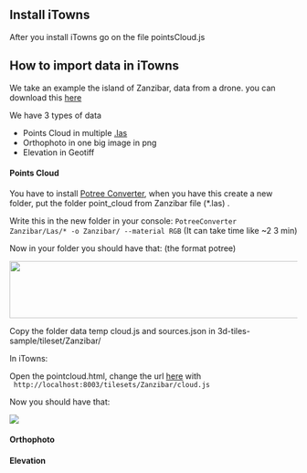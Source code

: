 ## Install iTowns
 
After you install iTowns go on the file pointsCloud.js

## How to import data in iTowns

We take an example the island of Zanzibar, data from a drone.
you can download this [here](www.google.com)

We have 3 types of data 
 - Points Cloud in multiple [.las](http://desktop.arcgis.com/en/arcmap/10.3/manage-data/las-dataset/what-is-a-las-dataset-.htm) 
 - Orthophoto in one big image in png 
 - Elevation in Geotiff 
 

#### Points Cloud 

  You have to install [Potree Converter](https://github.com/potree/PotreeConverter), when you have this 
create a new folder, put the folder point_cloud from Zanzibar file (*.las) .

Write this in the new folder in your console:
```` PotreeConverter Zanzibar/Las/* -o Zanzibar/ --material RGB ````
(It can take time like ~2 3 min)

Now in your folder you should have that: (the format potree) 

<img src="../Image/tutoOpenData_folder.png" width="645" height="100" />

Copy the folder data temp cloud.js and sources.json in 3d-tiles-sample/tileset/Zanzibar/

In iTowns: 

Open the pointcloud.html, change the url [here](https://github.com/iTowns/itowns/blob/master/examples/pointcloud.html#L105)
with 
```` http://localhost:8003/tilesets/Zanzibar/cloud.js ````

Now you should have that: 

<img src="../Image/ZanzibarPointCloud.png"/>

#### Orthophoto 

#### Elevation 
